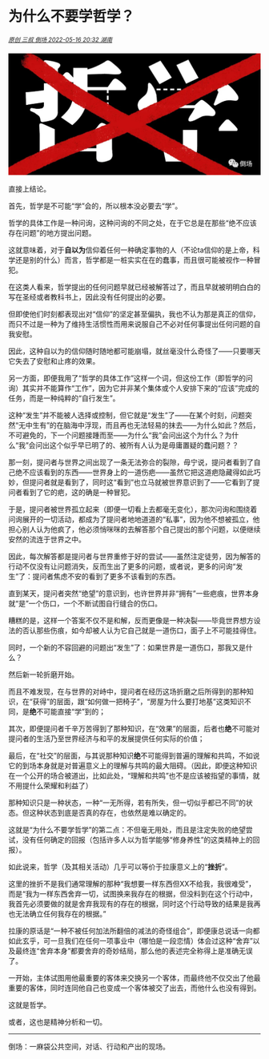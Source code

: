 # 为什么不要学哲学？

<sup>*[原创 三叔 倒场 2022-05-16 20:32 湖南](https://mp.weixin.qq.com/s/dhh-AYX8Ffuu7Jy-ZOJajw)*</sup>

![](640.webp)

直接上结论。

首先，哲学是不可能“学”会的，所以根本没必要去“学”。

哲学的具体工作是一种问询，这种问询的不同之处，在于它总是在那些“绝不应该存在问题”的地方提出问题。

这就意味着，对于**自以为**信仰着任何一种确定事物的人（不论ta信仰的是上帝，科学还是别的什么）而言，哲学都是一桩实实在在的蠢事，而且很可能被视作一种冒犯。

在这类人看来，哲学提出的任何问题早就已经被解答过了，而且早就被明明白白的写在圣经或者教科书上，因此没有任何提出的必要。

但即使他们时刻都表现出对“信仰”的坚定甚至偏执，我也不认为那是真正的信仰，而只不过是一种为了维持生活惯性而用来说服自己不必对任何事提出任何问题的自我安慰。

因此，这种自以为的信仰随时随地都可能崩塌，就丝毫没什么奇怪了——只要哪天它失去了安慰和止疼的效果。

另一方面，即便我用了“哲学的具体工作”这样一个词，但这份工作（即哲学的问询）其实并不能算作“工作”，因为它并非某个集体或个人安排下来的“应该”完成的任务，而是一种纯粹的“自行发生”。

这种“发生”并不能被人选择或控制，但它就是“发生”了——在某个时刻，问题突然“无中生有”的在脑海中浮现，而且再也无法轻易的抹去——为什么如此？然后，不可避免的，下一个问题接踵而至——为什么“我”会问出这个为什么？为什么“我”会问出这个似乎早已明了的、被所有人认为是毋庸置疑的蠢问题？？

那一刻，提问者与世界之间出现了一条无法弥合的裂隙，毋宁说，提问者看到了自己绝不应该看到的东西——世界身上的一道伤疤——虽然它把这道疤隐藏得如此巧妙，但提问者就是看到了，同时这“看到”也立马就被世界意识到了——它看到了提问者看到了它的疤，这的确是一种冒犯。

于是，提问者被世界孤立起来（即便一切看上去都毫无变化），那次问询和围绕着问询展开的一切活动，都成为了提问者地地道道的“私事”，因为他不想被孤立，他担心别人认为他疯了，他必须悄咪咪的去解答那个自己提出的那个问题，以便继续安然的流连于世界之中。

因此，每次解答都是提问者与世界重修于好的尝试——虽然注定徒劳，因为解答的行动不仅没有让问题消失，反而生出了更多的问题，或者说，更多的问询“发生”了：提问者焦虑不安的看到了更多不该看到的东西。

直到某天，提问者突然“绝望”的意识到，也许世界并非“拥有”一些疤痕，世界本身就“是”一个伤口，一个不断试图自行缝合的伤口。

糟糕的是，这样一个答案不仅不是和解，反而更像是一种决裂——毕竟世界想方设法的否认那些伤痕，如今却被人认为它自己就是一道伤口，面子上不可能挂得住。

同时，一个新的不容回避的问题出“发生”了：如果世界是一道伤口，那我又是什么？

然后新一轮折磨开始。

而且不难发现，在与世界的对峙中，提问者在经历这场折磨之后所得到的那种知识，在“获得”的层面，跟“如何做一把椅子”，“房屋为什么要打地基”这类知识不同，是**绝**不可能直接“学”到的；

其次，即便提问者千辛万苦得到了那种知识，在“效果”的层面，后者也**绝**不可能对提问者的生活乃至世界经济与和平的发展提供任何实际的价值；

最后，在“社交”的层面，与其说那种知识**绝**不可能得到普遍的理解和共鸣，不如说它的到场本身就是对普遍意义上的理解与共鸣的最大阻碍。（因此，即便这种知识在一个公开的场合被道出，比如此处，“理解和共鸣”也不是应该被指望的事情，就不用提什么荣耀和利益了）

那种知识只是一种状态，一种“一无所得，若有所失，但一切似乎都已不同”的状态。但这种状态到底是否真的存在，也依然是难以确定的。

这就是“为什么不要学哲学”的第二点：不但毫无用处，而且是注定失败的绝望尝试，没有任何确定的回报（包括许多人以为哲学能够“修身养性”的这类精神上的回报）。

如此说来，哲学（及其相关活动）几乎可以等价于拉康意义上的“**挫折**”。

这里的挫折不是我们通常理解的那种“我想要一样东西但XX不给我，我很难受”，而是“我为一样东西舍弃一切，试图换来我存在的根据，但没料到在这个行动中，我首先必须要做的就是舍弃我现有的存在的根据，同时这个行动导致的结果是我再也无法确立任何我存在的根据。”

拉康的原话是“一种不被任何加法所翻倍的减法的奇怪组合”，即便康总说话一向都如此玄乎，可一旦我们在任何一项事业中（哪怕是一段恋情）体会过这种“舍弃”以及最终连“舍弃本身”都要舍弃的奇妙结局，那么他的表述完全称得上是准确无误了。

一开始，主体试图用他最重要的客体来交换另一个客体，而最终他不仅交出了他最重要的客体，同时连同他自己也变成一个客体被交了出去，而他什么也没有得到。

这就是哲学。

或者，这也是精神分析和一切。

--------------------------------------------

倒场：一麻袋公共空间，对话、行动和产出的现场。
